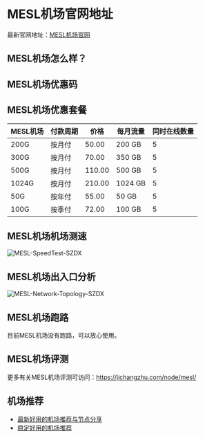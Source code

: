 # MESL机场官网地址
最新官网地址：[MESL机场官网](https://jcz.affxc.com/mesl/)

## MESL机场怎么样？


## MESL机场优惠码


## MESL机场优惠套餐

| MESL机场 | 付款周期 | 价格     | 每月流量    | 同时在线数量 |
|--------|------|--------|---------|--------|
| 200G   | 按月付  | 50.00  | 200 GB  | 5      |
| 300G   | 按月付  | 70.00  | 350 GB  | 5      |
| 500G   | 按月付  | 110.00 | 500 GB  | 5      |
| 1024G  | 按月付  | 210.00 | 1024 GB | 5      |
| 50G    | 按年付  | 55.00  | 50 GB   | 5      |
| 100G   | 按季付  | 72.00  | 100 GB  | 5      |

## MESL机场机场测速

![MESL-SpeedTest-SZDX](https://github.com/jichangzhu/MESL/assets/152512496/3986a32b-06f2-4992-a7ad-724a4ae67f3b)

## MESL机场出入口分析

![MESL-Network-Topology-SZDX](https://github.com/jichangzhu/MESL/assets/152512496/a8578644-0092-48a2-a636-ced016b89054)

## MESL机场跑路
目前MESL机场没有跑路，可以放心使用。

## MESL机场评测
更多有关MESL机场评测可访问：https://jichangzhu.com/node/mesl/

## 机场推荐
 - [最新好用的机场推荐与节点分享](https://github.com/jichangzhu/JichangTuijian)
 - [稳定好用的机场推荐](https://jichangzhu.com/node/?utm_source=github&utm_medium=jichangzhu-details)
